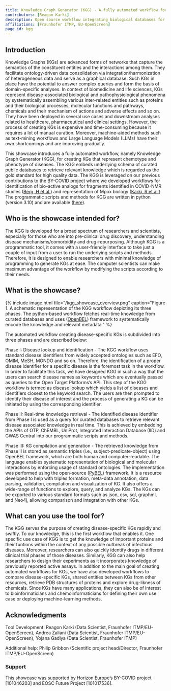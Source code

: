 ```yaml
---
title: Knowledge Graph Generator (KGG) - A fully automated workflow for creating disease-specific KGs
contributors: [Reagon Karki] 
description: Open source workflow integrating biological databases for FAIR data compliant Knowledge Graphs
affiliations: [Fraunhofer ITMP, EU-OpenScreen]
page_id: kgg
---
```


## Introduction 

Knowledge Graphs (KGs) are advanced forms of networks that capture the semantics of the constituent entities and the interactions among them. They facilitate ontology-driven data consolidation via integration/harmonization of heterogeneous data and serve as a graphical database. Such KGs in place have the potential to answer complex queries and form the basis of domain-specific analyses. In context of biomedicine and life sciences, KGs represent disease-associated biological and pathophysiological phenomena by systematically assembling various inter-related entities such as proteins and their biological processes, molecular functions and pathways, chemicals and their mechanism of actions and adverse effects and so on. They have been deployed in several use cases and downstream analyses related to healthcare, pharmaceutical and clinical settings. However, the process of creating KGs is expensive and time-consuming because it requires a lot of manual curation. Moreover, machine-aided methods such as text-mining workflows and Large Language Models (LLMs) have their own shortcomings and are improving gradually. 

This showcase introduces a fully automated workflow, namely Knowledge Graph Generator (KGG), for creating KGs that represent chemotype and phenotype of diseases. The KGG embeds underlying schema of curated public databases to retrieve relevant knowledge which is regarded as the gold standard for high quality data. The KGG is leveraged on our previous contributions to the BY-COVID project where we developed workflows for identification of bio-active analogs for fragments identified in COVID-NMR studies ([Berg, H et al.](https://doi.org/10.1007/s00259-021-05215-4)) and representation of Mpox biology ([Karki, R et al.](https://doi.org/10.1093/bioadv/vbad045)). The programmatic scripts and methods for KGG are written in python (version 3.10) and are available ([here](https://github.com/Fraunhofer-ITMP/kgg)).

## Who is the showcase intended for?

The KGG is developed for a broad spectrum of researchers and scientists, especially for those who are into pre-clinical drug discovery, understanding disease mechanisms/comorbidity and drug-repurposing. Although KGG is a programmatic tool, it comes with a user-friendly interface to take just a couple of input from a user to run the underlying scripts and methods. Therefore, it is designed to enable researchers with minimal knowledge of programming to generate KGs at ease. The computer scientists can make maximum advantage of the workflow by modifying the scripts according to their needs. 

## What is the showcase?

{% include image.html file="/kgg_showcase_overview.png" caption="Figure 1. A schematic representation of the KGG workflow depicting its three phases. The python-based workflow fetches real-time knowledge from curated databases and uses ([OpenBEL](https://doi.org/10.1016/j.drudis.2013.12.011)) framework to systematically encode the knowledge and relevant metadata." %}

The automated workflow creating disease-specific KGs is subdivided into three phases and are described below:

Phase I: Disease lookup and identification - The KGG workflow uses standard disease identifiers from widely accepted ontologies such as EFO, OMIM, MeSH, MONDO and so on. Therefore, the identification of a proper disease identifier for a specific disease is the foremost task in the workflow. In order to facilitate this task, we have designed KGG in such a way that the users can search disease names as keywords which are eventually passed as queries to the Open Target Platforms’s API. This step of the KGG workflow is termed as disease lookup which yields a list of diseases and identifiers closest to the keyword search. The users are then prompted to identify their disease of interest and the process of generating a KG can be initiated by using the corresponding identifier.

Phase II: Real-time knowledge retrieval - The identified disease identifier from Phase I is used as a query for curated databases to retrieve relevant disease associated knowledge in real time. This is achieved by embedding the APIs of OTP, ChEMBL, UniProt, Integrated Interaction Database (IID) and GWAS Central into our programmatic scripts and methods. 

Phase III: KG compilation and generation - The retrieved knowledge from Phase II is stored as semantic triples (i.e., subject-predicate-object) using OpenBEL framework, which are both human and computer-readable. The language enables systematic representation of biological and molecular interactions by enforcing usage of standard ontologies. The implementation was performed using the open-source ([PyBEL](https://doi.org/10.1093/bioinformatics/btx660)) framework. It is a resource developed to help with triples formation, meta-data annotation, data parsing, validation, compilation and visualization of KG. It also offers a wide-range of functions to explore, query, and analyze KGs. The KGs can be exported to various standard formats such as json, csv, sql, graphml, and Neo4j, allowing comparison and integration with other KGs. 

## What can you use the tool for?

The KGG serves the purpose of creating disease-specific KGs rapidly and swiftly. To our knowledge, this is the first workflow that enables it. One specific use case of KGG is to get the knowledge of important proteins and their funtions within the context of any possible outbreak of infectious diseases. Moreover, researchers can also quickly identify drugs in different clinical trial phases of those diseases. Similarly, KGG can also help researchers to design their experiments as it incorporates knowledge of previously reported active assays. In addition to the main goal of creating automated workflows for KGs, we have also developed workflows to compare disease-specific KGs, shared entities between KGs from other resources, retrieve PDB structures of proteins and explore drug-likness of chemicals. Since KGs have many applications, they can also be of interest to bioinformaticians and chemoinformaticians for defining their own use case or deploying machine-learning methods.

## Acknowledgments

Tool Development: Reagon Karki (Data Scientist, Fraunhofer ITMP/EU-OpenScreen), Andrea Zaliani (Data Scientist, Fraunhofer ITMP/EU-OpenScreen), Yojana Gadiya (Data Scientist, Fraunhofer ITMP)

Additional help: Philip Gribbon (Scientific project head/Director, Fraunhofer ITMP/EU-OpenScreen)

### Support

This showcase was supported by Horizon Europe’s BY-COVID project [101046203] and EOSC Future Project [101017536].

